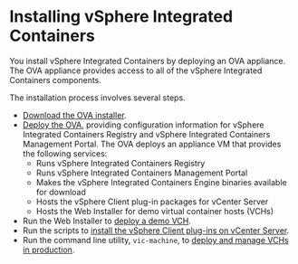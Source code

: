 # Installing vSphere Integrated Containers #

You install vSphere Integrated Containers by deploying an OVA appliance. The OVA appliance provides access to all of the vSphere Integrated Containers components.

The installation process involves several steps.

- [Download the OVA installer](download_vic.md).
- [Deploy the OVA](deploy_vic_appliance.md), providing configuration information for vSphere Integrated Containers Registry and vSphere Integrated Containers Management Portal. The OVA deploys an appliance VM that provides the following services:
  - Runs vSphere Integrated Containers Registry
  - Runs vSphere Integrated Containers Management Portal
  - Makes the vSphere Integrated Containers Engine binaries available for download
  - Hosts the vSphere Client plug-in packages for vCenter Server
  - Hosts the Web Installer for demo virtual container hosts (VCHs)
- Run the Web Installer to [deploy a demo VCH](deploy_demo_vch.md).
- Run the scripts to [install the vSphere Client plug-ins on vCenter Server](install_vic_plugin.md).
- Run the command line utility, `vic-machine`, to [deploy and manage VCHs in production](deploy_vch.md).